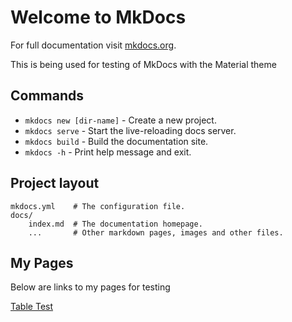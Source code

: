 # Welcome to MkDocs

For full documentation visit [mkdocs.org](https://www.mkdocs.org).

This is being used for testing of MkDocs with the Material theme

## Commands

* `mkdocs new [dir-name]` - Create a new project.
* `mkdocs serve` - Start the live-reloading docs server.
* `mkdocs build` - Build the documentation site.
* `mkdocs -h` - Print help message and exit.

## Project layout

    mkdocs.yml    # The configuration file.
    docs/
        index.md  # The documentation homepage.
        ...       # Other markdown pages, images and other files.


## My Pages

Below are links to my pages for testing

[Table Test](table-test.md)
